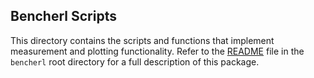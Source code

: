 ## Bencherl Scripts

This directory contains the scripts and functions that implement
measurement and plotting functionality. Refer to the [README](../README.md)
file in the `bencherl` root directory for a full description of this
package.
